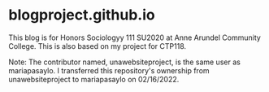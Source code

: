 # blogproject.github.io
This blog is for Honors Sociologyy 111 SU2020 at Anne Arundel Community College. This is also based on my project for CTP118. 

Note: The contributor named, unawebsiteproject, is the same user as mariapasaylo. I transferred this repository's ownership from unawebsiteproject to mariapasaylo on 02/16/2022.
